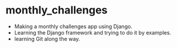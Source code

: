 # monthly_challenges
- Making a monthly challenges app using Django.
- Learning the Django framework and trying to do it by examples.
- learning Git along the way.

